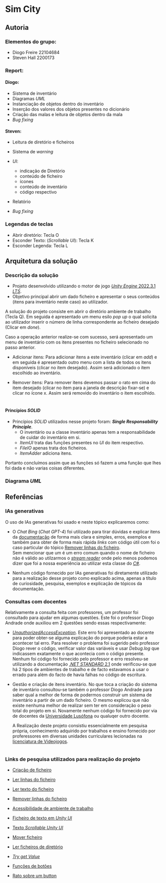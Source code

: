 # Sim City

## Autoria

### Elementos do grupo:
- Diogo Freire 22104684
- Steven Hall 2200173
  
### Report:
#### Diogo:
- Sistema de inventário
- Diagramas _UML_
- Instanciação de objetos dentro do inventário
- Inserção dos valores dos objetos presentes no dicionário
- Criação das malas e leitura de objetos dentro da mala
- _Bug fixing_  


#### Steven: 
- Leitura de diretório e ficheiros
- Sistema de _warning_
- _UI_:  
  - indicação de Diretório  
  - conteúdo de ficheiro  
  -  ícones  
  -  conteúdo de inventário   
  -  código respectivo
- Relatório

- _Bug fixing_


### Legendas de teclas
- Abrir diretório: Tecla O
- Esconder Texto: (_Scrollable UI_): Tecla K
- Esconder Legenda: Tecla L

## Arquitetura da solução
### Descrição da solução
- Projeto desenvolvido utilizando o motor de jogo [_Unity Engine_ 2022.3.1 _LTS_](https://unity.com/releases/editor/whats-new/2022.3.1#release-notes).
- Objetivo principal abrir um dado ficheiro e apresentar o seus conteúdos (itens para inventário neste caso) ao utilizador. 

A solução do projeto consiste em abrir o diretório ambiente de trabalho (Tecla Q). Em seguida é apresentado um menu esilo _pop up_ o qual solicita ao utilizador inserir o número de linha correspondente ao ficheiro desejado (Clicar em _done_).    

Caso a operação anterior realize-se com sucesso, será apresentado um menu de inventário com os itens presentes no ficheiro selecionado no passo anterior.    

- Adicionar itens: Para adicionar itens a este inventário (clicar em _add_) e em seguida é apresentado outro menu com a lista de todos os itens disponíveis (clicar no item desejado). Assim será adicionado o item escolhido ao inventário.

- Remover itens: Para remover itens devemos passar o rato em cima do item desejado (clicar no item para a janela de descrição fixar-se) e clicar no ícone x. Assim será removido do inventário o item escolhido.

#

#### Princípios _SOLID_

- Princípios _SOLID_ utilizados nesse projeto foram: _**Single Responsability Principle**_.  
  - O inventário ou a classe inventário apenas tem a responsabilidade de cuidar do inventário em si.  
   - _ItemUI_ trata das funções presentes no _UI_ do item respectivo.  
   -  _FileIO_ apenas trata dos ficheiros.
   -  _ItemAdder_ adiciona itens.  
  
Portanto concluímos assim que as funções só fazem a uma função que lhes foi dada e não varias coisas diferentes.

  

  
### Diagrama _UML_

## Referências 

### IAs generativas
  O uso de IAs generativas foi usado e neste tópico explicaremos como: 
- O _Chat Bing_ (_Chat GPT-4_) foi utilizado para tirar dúvidas e explicar itens da [documentação](https://learn.microsoft.com/en-us/dotnet/api/?view=netstandard-2.1) de forma mais clara e simples, erros, exemplos e também para obter de forma mais rápida _links_ com código útil com foi o caso particular do tópico [Remover linhas do ficheiro](https://stacktuts.com/how-to-delete-a-line-from-a-text-file-in-c).   
  Sem mencionar que um é um erro comum quando o nome de ficheiro não é válido ao utilzarmos o [_stream reader_](https://learn.microsoft.com/en-us/dotnet/api/system.io.streamreader?view=netstandard-2.1) onde pelo menos podemos dizer que foi a nossa experiência ao utilizar esta classe do [_C#_](https://learn.microsoft.com/en-us/dotnet/csharp/).

  
- Nenhum código fornecido por IAs generativas foi diretamente utilizado para a realização desse projeto como explicado acima, apenas a título de curiosidade, pesquisa, exemplos e explicação de tópicos da documentação.


### Consultas com docentes
Relativamente a consulta feita com professores, um professor foi consultado para ajudar em algumas questões. Este foi o professor Diogo Andrade onde auxiliou em 2 questões sendo essas respectivamente:

- [_UnauthorizedAccessException_](https://learn.microsoft.com/en-us/dotnet/api/system.unauthorizedaccessexception?view=netstandard-2.1). Este erro foi apresentado ao docente para poder obter-se alguma explicação do porque poderia estar a acontecer tal erro. Para resolver o problema foi sugerido pelo professor Diogo rever o código, verificar valor das variáveis e usar _Debug.log_ que indicassem exatamente o que acontecia com o código presente. Nenhum foi código foi fornecido pelo professor e erro resolveu-se utilizando a documentação [._NET STANDARD_ 2.1](https://learn.microsoft.com/en-us/dotnet/api/system.environment.specialfolder?view=netstandard-2.1#system-environment-specialfolder-desktopdirectory) onde verificou-se que há 2 tipos de ambientes de trabalho e de facto estavamos a usar o errado para além do facto de havia falhas no código de escritura.
  
- Gestão e criação de itens inventário. No que toca a criação do sistema de inventário consultou-se também o professor Diogo Andrade para saber qual a melhor de forma de podermos construir um sistema de inventário a partir de um dado ficheiro. O mesmo explicou que não existe nenhuma melhor de realizar sem ter em consideração o peso total do projeto em si. Novamente nenhum código foi fornecido por via de docentes da [Universidade Lusófona](https://www.ulusofona.pt/) ou qualuqer outro docente.  
  
  A Realização deste projeto consistiu essencialmente em pesquisa própria, conhecimento adquirido por trabalhos e ensino fornecido por proferessores em diversas unidades curriculares lecionadas na [licenciatura de Videojogos](https://www.ulusofona.pt/lisboa/licenciaturas/videojogos).
#

### Links de pesquisa utilizados para realização do projeto
* [Criação de ficheiro](https://learn.microsoft.com/en-us/dotnet/api/system.io.file.create?view=netstandard-2.1#system-io-file-create(system-string))
  
* [Ler linhas do ficheiro](https://learn.microsoft.com/en-us/dotnet/api/system.io.file.readlines?view=netstandard-2.1#system-io-file-readlines(system-string))
  
* [Ler texto do ficheiro](https://learn.microsoft.com/en-us/dotnet/api/system.io.file.readalltext?view=netstandard-2.1#system-io-file-readalltext(system-string))

* [Remover linhas do ficheiro](https://stacktuts.com/how-to-delete-a-line-from-a-text-file-in-c)
  
* [Acessibilidade de ambiente de trabalho](https://learn.microsoft.com/en-us/dotnet/api/system.environment.specialfolder?view=netstandard-2.1#system-environment-specialfolder-desktopdirectory)

* [Ficheiro de texto em _Unity UI_](https://forum.unity.com/threads/how-to-display-text-from-txt-file-in-ui.1068131/)

* [Texto _Scrollable  Unity UI_](https://www.youtube.com/watch?v=Sw_tYG8CP-A&t=1s&ab_channel=ChristinaCreatesGames)
  
* [Mover ficheiro](https://learn.microsoft.com/en-us/dotnet/api/system.io.file.move?view=netstandard-2.1#system-io-file-move(system-string-system-string))
  
* [Ler ficheiros de diretório](https://learn.microsoft.com/en-us/dotnet/api/system.io.directory.getfiles?view=netstandard-2.1#system-io-directory-getfiles(system-string))
  
* [_Try get Value_](https://stackoverflow.com/questions/59890374/dictionary-trygetvalue-out-parameter)

* [Funções de botões](https://docs.unity3d.com/2018.2/Documentation/ScriptReference/UI.Button.html)

* [Rato sobre um button](https://discussions.unity.com/t/onmouseover-ui-button-c/166886)

#
